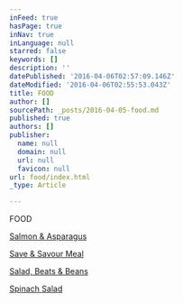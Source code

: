 ```yaml
---
inFeed: true
hasPage: true
inNav: true
inLanguage: null
starred: false
keywords: []
description: ''
datePublished: '2016-04-06T02:57:09.146Z'
dateModified: '2016-04-06T02:55:53.043Z'
title: FOOD
author: []
sourcePath: _posts/2016-04-05-food.md
published: true
authors: []
publisher:
  name: null
  domain: null
  url: null
  favicon: null
url: food/index.html
_type: Article

---
```

FOOD

[Salmon & Asparagus][0]

[Save & Savour Meal][1]

[Salad, Beats & Beans][2]

[Spinach Salad][3]

[0]: https://thegrid.ai/melissafitness/716c7cdc-6093-4420-8aef-58846b8ec5ba/
[1]: https://thegrid.ai/melissafitness/ba097db0-5c56-43a7-aa48-5de8798ca5e3/
[2]: https://thegrid.ai/melissafitness/salad-time/
[3]: https://thegrid.ai/melissafitness/spinach-salad-with-quinoa-chickpeas-and-paprika-dressing/